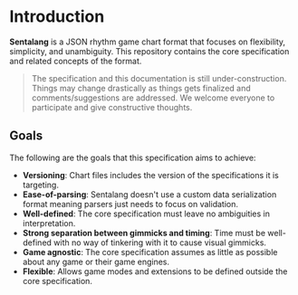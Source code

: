 # Introduction

**Sentalang** is a JSON rhythm game chart format that focuses on flexibility, simplicity, and unambiguity. This repository contains the core specification and related concepts of the format.

> The specification and this documentation is still under-construction. Things may change drastically as things gets finalized and comments/suggestions are addressed. We welcome everyone to participate and give constructive thoughts.

## Goals
The following are the goals that this specification aims to achieve:
- **Versioning**: Chart files includes the version of the specifications it is targeting.
- **Ease-of-parsing**: Sentalang doesn't use a custom data serialization format meaning parsers just needs to focus on validation.
- **Well-defined**: The core specification must leave no ambiguities in interpretation.
- **Strong separation between gimmicks and timing**: Time must be well-defined with no way of tinkering with it to cause visual gimmicks.
- **Game agnostic**: The core specification assumes as little as possible about any game or their game engines.
- **Flexible**: Allows game modes and extensions to be defined outside the core specification.
